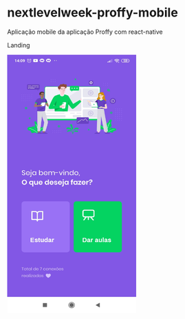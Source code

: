 # nextlevelweek-proffy-mobile
Aplicação mobile da aplicação Proffy com react-native 

Landing

<img src="https://github.com/camilaseasky/nextlevelweek-proffy-mobile/blob/master/docs/landing.jpg" width=300 height=600/>
